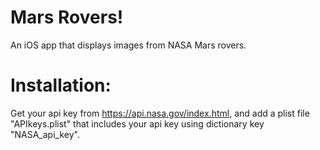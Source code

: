 #  Mars Rovers!
An iOS app that displays images from NASA Mars rovers.

#  Installation:
Get your api key from https://api.nasa.gov/index.html, and add a plist file "APIkeys.plist" that includes your api key using dictionary key "NASA_api_key".

